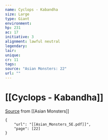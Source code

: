 ```yaml
---
name: Cyclops - Kabandha
size: Large
type: Giant
environment: 
hp: 231
ac: 17
initiative: 3
alignment: lawful neutral
legendary: 
lair: 
unique: 
cr: 11
tags: 
source: "Asian Monsters: 22"
url: ""
---
```

# [[Cyclops - Kabandha]]

[Source](zotero://open-pdf/library/items/2YJ39RUI?page=22) from [[Asian Monsters]]

```pdf
{
	"url": "[[Asian_Monsters_5E.pdf]]",
	"page": [22]
}
```

